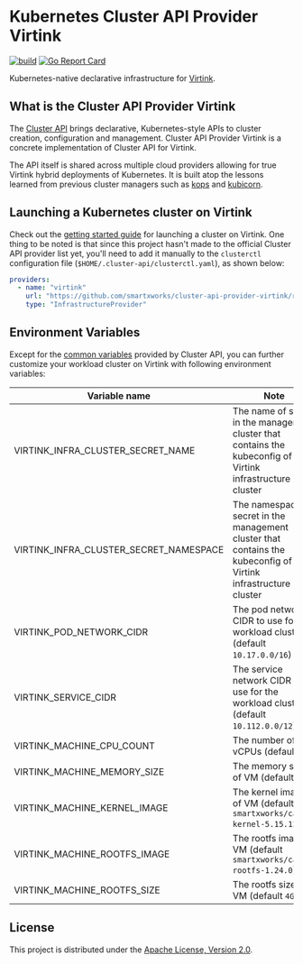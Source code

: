 # Kubernetes Cluster API Provider Virtink

[![build](https://github.com/smartxworks/cluster-api-provider-virtink/actions/workflows/build.yml/badge.svg)](https://github.com/smartxworks/cluster-api-provider-virtink/actions/workflows/build.yml)
[![Go Report Card](https://goreportcard.com/badge/github.com/smartxworks/cluster-api-provider-virtink)](https://goreportcard.com/report/github.com/smartxworks/cluster-api-provider-virtink)

Kubernetes-native declarative infrastructure for [Virtink](https://github.com/smartxworks/virtink).

## What is the Cluster API Provider Virtink

The [Cluster API](https://github.com/kubernetes-sigs/cluster-api) brings declarative, Kubernetes-style APIs to cluster creation, configuration and management. Cluster API Provider Virtink is a concrete implementation of Cluster API for Virtink.

The API itself is shared across multiple cloud providers allowing for true Virtink hybrid deployments of Kubernetes. It is built atop the lessons learned from previous cluster managers such as [kops](https://github.com/kubernetes/kops) and [kubicorn](http://kubicorn.io/).

## Launching a Kubernetes cluster on Virtink

Check out the [getting started guide](https://github.com/kubernetes-sigs/cluster-api-provider-vsphere/blob/main/docs/getting_started.md) for launching a cluster on Virtink. One thing to be noted is that since this project hasn't made to the official Cluster API provider list yet, you'll need to add it manually to the `clusterctl` configuration file (`$HOME/.cluster-api/clusterctl.yaml`), as shown below:

```yaml
providers:
  - name: "virtink"
    url: "https://github.com/smartxworks/cluster-api-provider-virtink/releases/latest/infrastructure-components.yaml"
    type: "InfrastructureProvider"
```

## Environment Variables

Except for the [common variables](https://cluster-api.sigs.k8s.io/clusterctl/provider-contract.html#common-variables) provided by Cluster API, you can further customize your workload cluster on Virtink with following environment variables:

| Variable name                          | Note                                                                                                                 |
| -------------------------------------- | -------------------------------------------------------------------------------------------------------------------- |
| VIRTINK_INFRA_CLUSTER_SECRET_NAME      | The name of secret in the management cluster that contains the kubeconfig of the Virtink infrastructure cluster      |
| VIRTINK_INFRA_CLUSTER_SECRET_NAMESPACE | The namespace of secret in the management cluster that contains the kubeconfig of the Virtink infrastructure cluster |
| VIRTINK_POD_NETWORK_CIDR               | The pod network CIDR to use for the workload cluster (default `10.17.0.0/16`)                                        |
| VIRTINK_SERVICE_CIDR                   | The service network CIDR to use for the workload cluster (default `10.112.0.0/12`)                                   |
| VIRTINK_MACHINE_CPU_COUNT              | The number of VM vCPUs (default `2`)                                                                                 |
| VIRTINK_MACHINE_MEMORY_SIZE            | The memory size of VM (default `2Gi`)                                                                                |
| VIRTINK_MACHINE_KERNEL_IMAGE           | The kernel image of VM (default `smartxworks/capch-kernel-5.15.12`)                                                  |
| VIRTINK_MACHINE_ROOTFS_IMAGE           | The rootfs image of VM (default `smartxworks/capch-rootfs-1.24.0`)                                                   |
| VIRTINK_MACHINE_ROOTFS_SIZE            | The rootfs size of VM (default `4Gi`)                                                                                |

## License

This project is distributed under the [Apache License, Version 2.0](LICENSE).
